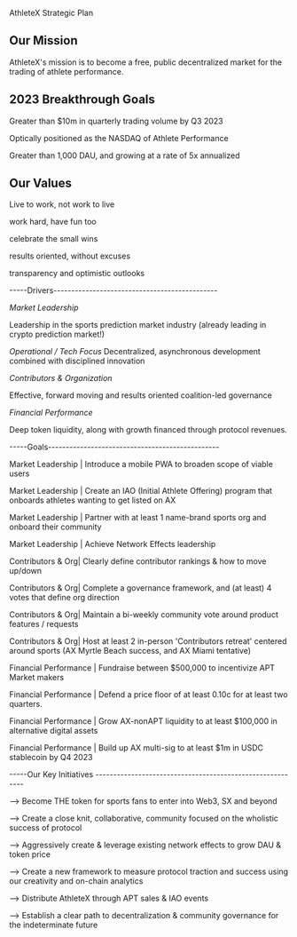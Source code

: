 AthleteX Strategic Plan

Our Mission
-------------

AthleteX's mission is to become a free, public decentralized market for the trading of athlete performance.


2023 Breakthrough Goals
-------------

Greater than $10m in quarterly trading volume by Q3 2023 

Optically positioned as the NASDAQ of Athlete Performance

Greater than 1,000 DAU, and growing at a rate of 5x annualized


Our Values
-------------

Live to work, not work to live

work hard, have fun too

celebrate the small wins

results oriented, without excuses

transparency and optimistic outlooks


-----Drivers----------------------------------------------

*Market Leadership* 

Leadership in the sports prediction market industry (already leading in crypto prediction market!)

*Operational / Tech Focus*
Decentralized, asynchronous development combined with disciplined innovation


*Contributors & Organization*

Effective, forward moving and results oriented coalition-led governance


*Financial Performance*

Deep token liquidity, along with growth financed through protocol revenues.

-----Goals------------------------------------------------

Market Leadership |   Introduce a mobile PWA to broaden scope of viable users

Market Leadership |   Create an IAO (Initial Athlete Offering) program that onboards athletes wanting to get listed on AX

Market Leadership |   Partner with at least 1 name-brand sports org and onboard their community 

Market Leadership |   Achieve Network Effects leadership 



Contributors & Org|   Clearly define contributor rankings & how to move up/down

Contributors & Org|   Complete a governance framework, and (at least) 4 votes that define org direction

Contributors & Org|   Maintain a bi-weekly community vote around product features / requests

Contributors & Org|   Host at least 2 in-person 'Contributors retreat' centered around sports (AX Myrtle Beach success, and AX Miami tentative)



Financial Performance | Fundraise between $500,000 to incentivize APT Market makers

Financial Performance | Defend a price floor of at least 0.10c for at least two quarters.

Financial Performance | Grow AX-nonAPT liquidity to at least $100,000 in alternative digital assets

Financial Performance | Build up AX multi-sig to at least $1m in USDC stablecoin by Q4 2023

 

-----Our Key Initiatives ----------------------------------------------------------

--> Become THE token for sports fans to enter into Web3, SX and beyond

--> Create a close knit, collaborative, community focused on the wholistic success of protocol

--> Aggressively create & leverage existing network effects to grow DAU & token price

--> Create a new framework to measure protocol traction and success using our creativity and on-chain analytics

--> Distribute AthleteX through APT sales & IAO events

--> Establish a clear path to decentralization & community governance for the indeterminate future
